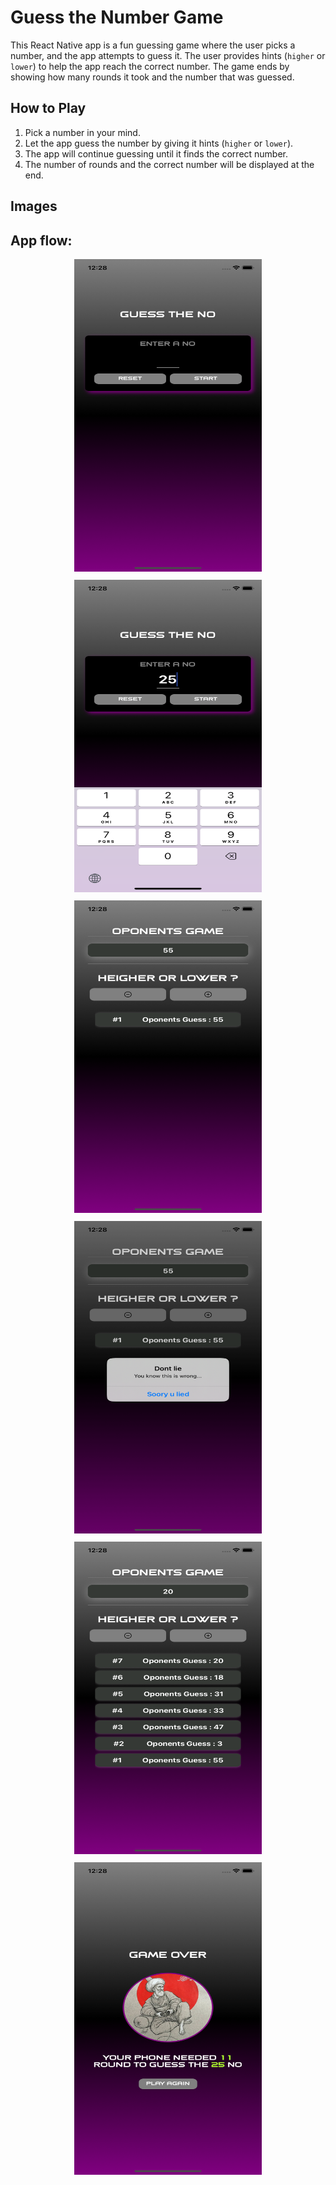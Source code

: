 # Guess the Number Game

This React Native app is a fun guessing game where the user picks a number, and the app attempts to guess it. The user provides hints (`higher` or `lower`) to help the app reach the correct number. The game ends by showing how many rounds it took and the number that was guessed.

## How to Play

1. Pick a number in your mind.
2. Let the app guess the number by giving it hints (`higher` or `lower`).
3. The app will continue guessing until it finds the correct number.
4. The number of rounds and the correct number will be displayed at the end.

## Images

## App flow:

<div align="center" style="margin-bottom: 10px;">
  <img src="./assets/image/1.png" alt="Image 1" width="300px" height="500px">
</div>

<div align="center" style="margin-bottom: 10px;">
  <img src="./assets/image/2.png" alt="Image 2" width="300px" height="500px">
</div>

<div align="center" style="margin-bottom: 10px;">
  <img src="./assets/image/3.png" alt="Image 3" width="300px" height="500px">
</div>

<div align="center" style="margin-bottom: 10px;">
  <img src="./assets/image/4.png" alt="Image 4" width="300px" height="500px">
</div>

<div align="center" style="margin-bottom: 10px;">
  <img src="./assets/image/5.png" alt="Image 5" width="300px" height="500px">
</div>

<div align="center" style="margin-bottom: 10px;">
  <img src="./assets/image/6.png" alt="Image 6" width="300px" height="500px">
</div>
